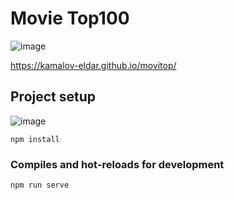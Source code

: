 # Movie Top100

![image](https://github.com/kamalov-eldar/movitop/blob/master/docs/img/Demo.gif)

https://kamalov-eldar.github.io/movitop/
## Project setup

![image](https://github.com/kamalov-eldar/movitop/blob/master/docs/img/imdb.jpg)
```
npm install
```

### Compiles and hot-reloads for development

```
npm run serve
```

